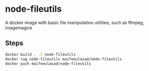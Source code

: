 # node-fileutils
A docker image with basic file manipulation utilities, such as ffmpeg, imagemagick

## Steps
```sh
docker build . -t node-fileutils
docker tag node-fileutils maifeeulasad/node-fileutils
docker push maifeeulasad/node-fileutils
```